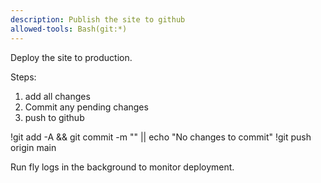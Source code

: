 ```yaml
---
description: Publish the site to github
allowed-tools: Bash(git:*)
---
```


Deploy the site to production.

Steps:
1. add all changes
2. Commit any pending changes
3. push to github

!git add -A && git commit -m "<insert commit message here>" || echo "No changes to commit"
!git push origin main

Run fly logs in the background to monitor deployment.
